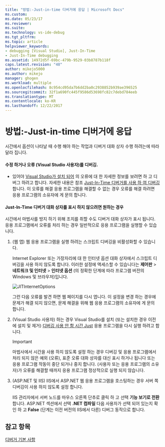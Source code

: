 ```yaml
---
title: "방법:-Just-in-time 디버거에 응답 | Microsoft Docs"
ms.custom: 
ms.date: 05/23/17
ms.reviewer: 
ms.suite: 
ms.technology: vs-ide-debug
ms.tgt_pltfrm: 
ms.topic: article
helpviewer_keywords:
- debugging [Visual Studio], Just-In-Time
- Just-In-Time debugging
ms.assetid: 14972d5f-69bc-479b-9529-03b8787b118f
caps.latest.revision: "48"
author: mikejo5000
ms.author: mikejo
manager: ghogen
ms.workload: multiple
ms.openlocfilehash: 8c954cd95da7b6dd2ba0c2938852b939ae396525
ms.sourcegitcommit: 32f1a690fc445f9586d53698fc82c7debd784eeb
ms.translationtype: MT
ms.contentlocale: ko-KR
ms.lasthandoff: 12/22/2017
---
```

# <a name="how-to-respond-to-the-just-in-time-debugger"></a>방법:-Just-in-time 디버거에 응답

시간에서 옵션이 나타날 때 수행 해야 하는 작업과 디버거 대화 상자 수행 하려는에 따라 달라 집니다.

#### <a name="if-you-want-to-fix-or-debug-the-error-visual-studio-users"></a>수정 하거나 오류 (Visual Studio 사용자)를 디버깅.

- 있어야 [Visual Studio가 설치 되어](https://www.microsoft.com/en-us/download/details.aspx?id=48146) 의 오류에 대 한 자세한 정보를 보려면 하 고 디버그 하려고 합니다. 자세한 내용은 참조 [Just-In-Time 디버거를 사용 하 여 디버깅](../debugger/debug-using-the-just-in-time-debugger.md)합니다. 이 오류를 해결 응용 프로그램을 해결할 수 없는 경우 오류를 해결 하려면 응용 프로그램의 소유자에 게 문의 합니다.

#### <a name="if-you-want-to-prevent-the-just-in-time-debugger-dialog-box-from-appearing"></a>Just-In-Time 디버거 대화 상자를 표시 하지 않으려면 원하는 경우

시간에서 마법사를 방지 하기 위해 조치를 취할 수도 디버거 대화 상자가 표시 됩니다. 응용 프로그램에서 오류를 처리 하는 경우 일반적으로 응용 프로그램을 실행할 수 있습니다.

1. (웹 앱) 웹 응용 프로그램을 실행 하려는 스크립트 디버깅을 비활성화할 수 있습니다.

    Internet Explorer 또는 가장자리에 대 한 인터넷 옵션 대화 상자에서 스크립트 디버깅을 사용 하지 않도록 합니다. 이러한 설정에 액세스할 수 있습니다는 **제어판** > **네트워크 및 인터넷** > **인터넷 옵션** (의 정확한 단계에 따라 프로그램 버전의 Windows 및 브라우저)입니다.

    ![JITInternetOptions](../debugger/media/jitinternetoptions.png "JITInternetOptions")

    그런 다음 오류를 발견 하면 웹 페이지를 다시 엽니다. 이 설정을 변경 하는 경우에 문제가 해결 되지 않으면, 문제 해결을 위해 웹 응용 프로그램의 소유자에 게 문의 합니다.

3. (Visual Studio 사용자) 하는 경우 Visual Studio를 설치 (또는 설치한 경우 이전에 설치 및 제거) [디버깅 사용 안 함 시간 Just](../debugger/debug-using-the-just-in-time-debugger.md) 응용 프로그램을 다시 실행 하려고 합니다.

    > [!IMPORTANT]
    > 마법사에서 시간을 사용 하지 않도록 설정 하는 경우 디버깅 및 응용 프로그램에서 처리 되지 않은 예외 (오류), 표준 오류 대화 상자를 대신 표시 하거나 됩니다 또는 응용 프로그램 작동이 중단 되거나 중지 합니다. (사용자 또는 응용 프로그램의 소유자)가 오류를 해결할 때까지 응용 프로그램 정상적으로 실행 되지 않습니다.

2. (ASP.NET 및 IIS) IIS에서 ASP.NET 웹 응용 프로그램을 호스팅하는 경우 서버 쪽 디버깅이 사용 하지 않도록 설정 합니다.

    IIS 관리자에서 서버 노드를 마우스 오른쪽 단추로 클릭 하 고 선택 **기능 보기로 전환**합니다. ASP.NET 섹션에서 선택 **.NET 컴파일** 다음 사용자가 선택 되어 있는지 확인 하 고 **False** (단계는 이전 버전의 IIS에서 다른) 디버그 동작으로 합니다.
  
## <a name="see-also"></a>참고 항목    
 [디버거 기본 사항](../debugger/debugger-basics.md)   
